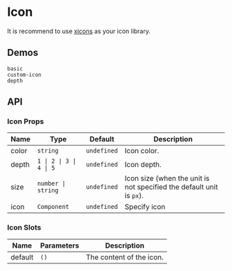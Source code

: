 # Icon

It is recommend to use [xicons](https://www.xicons.org) as your icon library.

## Demos

```demo
basic
custom-icon
depth
```

## API

### Icon Props

| Name | Type | Default | Description |
| --- | --- | --- | --- |
| color | `string` | `undefined` | Icon color. |
| depth | `1 \| 2 \| 3 \| 4 \| 5` | `undefined` | Icon depth. |
| size | `number \| string` | `undefined` | Icon size (when the unit is not specified the default unit is `px`). |
| icon | `Component` | `undefined` | Specify icon |

### Icon Slots

| Name    | Parameters | Description              |
| ------- | ---------- | ------------------------ |
| default | `()`       | The content of the icon. |
